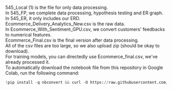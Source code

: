 545_Local (1) is the file for only data processing. <br>
In 545_FP, we complete data processing, hypothesis testing and ER graph. <br>
In 545_ER, it only includes our ERD. <br>
Ecommerce_Delivery_Analytics_New.csv is the raw data. <br>
In Ecommerce_With_Sentiment_GPU.csv, we convert customers' feedbacks to numerical features. <br>
Ecommerce_Final.csv is the final version after data processing. <br>
All of the csv files are too large, so we also upload zip (should be okay to download). <br> 
For training models, you can directedly use Ecommerce_final.csv, we've already processed it. <br>
To automatically download the notebook file from this repository in Google Colab, run the following command: <br>

```python <br>
!pip install -q nbconvert && curl -O https://raw.githubusercontent.com/asdsjc12315/CIS5450_final/main/545_FP.ipynb 

